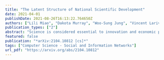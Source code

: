 ```yaml
---
title: "The Latent Structure of National Scientific Development"
date: 2021-04-01
publishDate: 2021-08-26T16:13:22.764650Z
authors: ["Lili Miao", "Dakota Murray", "Woo-Sung Jung", "Vincent Larivière", "Cassidy R. Sugimoto", "Yong-Yeol Ahn"]
publication_types: ["2"]
abstract: "Science is considered essential to innovation and economic prosperity. Understanding how nations build scientific capacity is therefore crucial to promote economic growth and national development. Although studies have shown that national scientific development is affected by geographic, historic, and economic factors, it remains unclear whether there are universal structures and trajectories behind national scientific development that can inform forecasting and policy making. By examining countries' scientific exportation-the publications that are internationally indexed-we reveal a three-cluster structure in the relatedness network of disciplines that underpin national scientific development and the organization of global science. Tracing the evolution of national research portfolios reveals that while nations are proceeding to more diverse research profiles individually, scientific production is increasingly specialized in global science over the past decades. We further demonstrate that the revealed disciplinary clusters inform economic development, where the number of publications in applied research centered cluster significantly predicts economic growth. By uncovering the underlying structure of scientific development and connecting it with economic development, our results may offer a new perspective to study national scientific development and its relationships with economic development."
featured: false
publication: "*arXiv:2104.10812 [cs]*"
tags: ["Computer Science - Social and Information Networks"]
url_pdf: "https://arxiv.org/abs/2104.10812"
---
```

